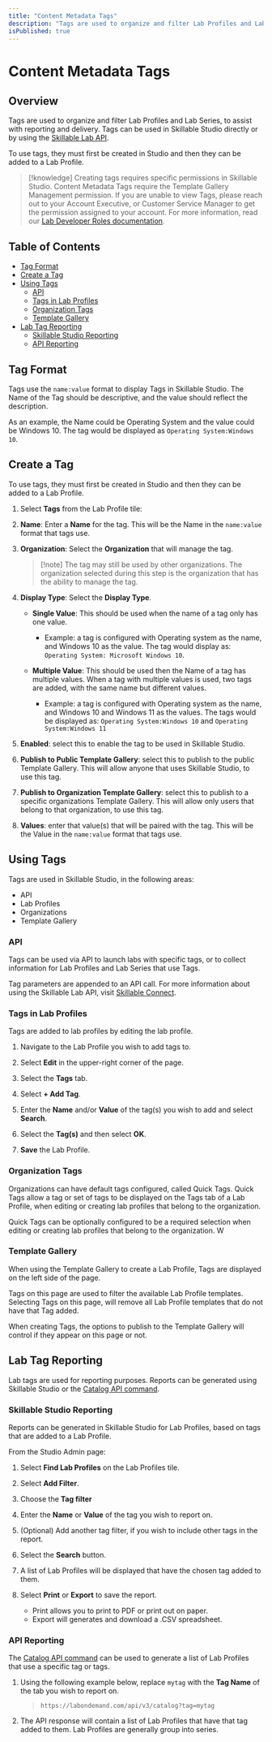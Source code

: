 ```yaml
---
title: "Content Metadata Tags"
description: "Tags are used to organize and filter Lab Profiles and Lab Series, to assist with reporting and delivery."
isPublished: true
---
```


# Content Metadata Tags

## Overview

Tags are used to organize and filter Lab Profiles and Lab Series, to assist with reporting and delivery. Tags can be used in Skillable Studio directly or by using the [Skillable Lab API](https://connect.skillable.com/lab/overview/). 

To use tags, they must first be created in Studio and then they can be added to a Lab Profile. 

>[!knowledge] Creating tags requires specific permissions in Skillable Studio. Content Metadata Tags require the Template Gallery Management permission. If you are unable to view Tags, please reach out to your Account Executive, or Customer Service Manager to get the permission assigned to your account. For more information, read our [Lab Developer Roles documentation](https://docs.skillable.com/lod/lod-lab-developers/org-lab-dev-roles.md).

## Table of Contents
- [Tag Format](#tag-format)
- [Create a Tag](#create-a-tag)
- [Using Tags](#using-tags)
  - [API](#api)
  - [Tags in Lab Profiles](#tags-in-lab-profiles)
  - [Organization Tags](#organization-tags)
  - [Template Gallery](#template-gallery)
- [Lab Tag Reporting](#lab-tag-reporting)
  - [Skillable Studio Reporting](#skillable-studio-reporting)
  - [API Reporting](#api-reporting)


## Tag Format 

Tags use the `name:value` format to display Tags in Skillable Studio. The Name of the Tag should be descriptive, and the value should reflect the description.

As an example, the Name could be Operating System and the value could be Windows 10. The tag would be displayed as `Operating System:Windows 10`. 

## Create a Tag 

To use tags, they must first be created in Studio and then they can be added to a Lab Profile. 

1. Select **Tags** from the Lab Profile tile: 

1. **Name**: Enter a **Name** for the tag. This will be the Name in the `name:value` format that tags use. 

1. **Organization**: Select the **Organization** that will manage the tag. 

    >[!note] The tag may still be used by other organizations. The organization selected during this step is the organization that has the ability to manage the tag. 

1. **Display Type**: Select the **Display Type**. 

    - **Single Value**: This should be used when the name of a tag only has one value. 
        - Example: a tag is configured with Operating system as the name, and Windows 10 as the value. The tag would display as: `Operating System: Microsoft Windows 10`.

    - **Multiple Value**: This should be used then the Name of a tag has multiple values. When a tag with multiple values is used, two tags are added, with the same name but different values. 
        - Example: a tag is configured with Operating system as the name, and Windows 10 and Windows 11 as the values. The tags would be displayed as: `Operating System:Windows 10` and  `Operating System:Windows 11`

1. **Enabled**: select this to enable the tag to be used in Skillable Studio.

1. **Publish to Public Template Gallery**: select this to publish to the public Template Gallery. This will allow anyone that uses Skillable Studio, to use this tag. 

1. **Publish to Organization Template Gallery**: select this to publish to a specific organizations Template Gallery. This will allow only users that belong to that organization, to use this tag. 

1. **Values**: enter that value(s) that will be paired with the tag. This will be the Value in the `name:value` format that tags use. 

## Using Tags 
 
Tags are used in Skillable Studio, in the following areas: 

 - API 
 - Lab Profiles
 - Organizations 
 - Template Gallery

### API

Tags can be used via API to launch labs with specific tags, or to collect information for Lab Profiles and Lab Series that use Tags.

Tag parameters are appended to an API call. For more information about using the Skillable Lab API, visit [Skillable Connect](https://connect.skillable.com/lab/overview/).

### Tags in Lab Profiles

Tags are added to lab profiles by editing the lab profile. 

1. Navigate to the Lab Profile you wish to add tags to. 

1. Select **Edit** in the upper-right corner of the page. 

1. Select the **Tags** tab. 

1. Select **+ Add Tag**. 

1. Enter the **Name** and/or **Value** of the tag(s) you wish to add and select **Search**. 

1. Select the **Tag(s)** and then select **OK**.  

1. **Save** the Lab Profile. 

### Organization Tags

Organizations can have default tags configured, called Quick Tags. Quick Tags allow a tag or set of tags to be displayed on the Tags tab of a Lab Profile, when editing or creating lab profiles that belong to the organization. 

Quick Tags can be optionally configured to be a required selection when editing or creating lab profiles that belong to the organization. W

### Template Gallery 

When using the Template Gallery to create a Lab Profile, Tags are displayed on the left side of the page. 

Tags on this page are used to filter the available Lab Profile templates. Selecting Tags on this page, will remove all Lab Profile templates that do not have that Tag added. 

When creating Tags, the options to publish to the Template Gallery will control if they appear on this page or not. 

## Lab Tag Reporting

Lab tags are used for reporting purposes. Reports can be generated using Skillable Studio or the [Catalog API command](https://connect.skillable.com/lab/operation/Catalog/).

### Skillable Studio Reporting 

Reports can be generated in Skillable Studio for Lab Profiles, based on tags that are added to a Lab Profile. 

From the Studio Admin page:

1. Select **Find Lab Profiles** on the Lab Profiles tile. 

1. Select **Add Filter**. 

1. Choose the **Tag filter**

1. Enter the **Name** or **Value** of the tag you wish to report on. 

1. (Optional) Add another tag filter, if you wish to include other tags in the report. 

1. Select the **Search** button. 

1. A list of Lab Profiles will be displayed that have the chosen tag added to them. 

1. Select **Print** or **Export** to save the report. 
    - Print allows you to print to PDF or print out on paper. 
    - Export will generates and download a .CSV spreadsheet. 

### API Reporting 

The [Catalog API command](https://connect.skillable.com/lab/operation/Catalog/) can be used to generate a list of Lab Profiles that use a specific tag or tags. 

1. Using the following example below, replace `mytag` with the **Tag Name** of the tab you wish to report on.

    >`https://labondemand.com/api/v3/catalog?tag=mytag`

1. The API response will contain a list of Lab Profiles that have that tag added to them. Lab Profiles are generally group into series. 
